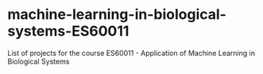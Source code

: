 # machine-learning-in-biological-systems-ES60011
List of projects for the course ES60011 - Application of Machine Learning in Biological Systems
